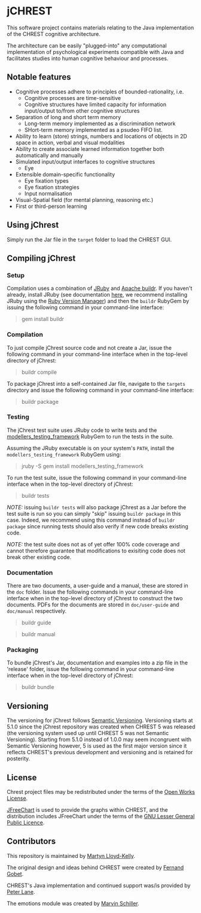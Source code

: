 # jCHREST #

This software project contains materials relating to the Java implementation of
the CHREST cognitive architecture.  

The architecture can be easily "plugged-into" any computational implementation
of psychological experiments compatible with Java and facilitates studies into
human cognitive behaviour and processes.

## Notable features ##

* Cognitive processes adhere to principles of bounded-rationality, i.e.
	* Cognitive processes are time-sensitive
	* Cognitive structures have limited capacity for information input/output
	to/from other cognitive structures
* Separation of long and short term memory
	* Long-term memory implemented as a discrimination network
	* SHort-term memory implemented as a psudeo FIFO list.
* Ability to learn (store) strings, numbers and locations of objects in 2D space
in action, verbal and visual modalities
* Ability to create associate learned information together both automatically
and manually
* Simulated input/output interfaces to cognitive structures
	* Eye
* Extensible domain-specific functionality
	* Eye fixation types
	* Eye fixation strategies
	* Input normalisation
* Visual-Spatial field (for mental planning, reasoning etc.)
* First or third-person learning

## Using jChrest ##

Simply run the Jar file in the `target` folder to load the CHREST GUI.

## Compiling jChrest ##

### Setup ###

Compilation uses a combination of [JRuby](http://jruby.org) and [Apache
buildr](https://buildr.apache.org/). If you haven't already, install JRuby (see
documentation [here](http://jruby.org/getting-started), we recommend installing
JRuby using the [Ruby Version Manager](https://rvm.io/)) and then the `buildr`
RubyGem by issuing the following command in your command-line interface:

  > gem install buildr

### Compilation ###

To just compile jChrest source code and not create a Jar, issue the following
command in your command-line interface when in the top-level directory of
jChrest:

  > buildr compile

To package jChrest into a self-contained Jar file, navigate to the `targets`
directory and issue the following command in your command-line interface:

  > buildr package

### Testing ###

The jChrest test suite uses JRuby code to write tests and the 
[modellers_testing_framework](https://rubygems.org/gems/modellers_testing_framework) 
RubyGem to run the tests in the suite.

Assuming the JRuby executable is on your system's `PATH`, install the 
`modellers_testing_framework` RubyGem using:

  > jruby -S gem install modellers_testing_framework

To run the test suite, issue the following command in your command-line
interface when in the top-level directory of jChrest:

  > buildr tests

*NOTE:* issuing `buildr tests` will also package jChrest as a Jar before
the test suite is run so you can simply "skip" issuing `buildr package` in this
case.  Indeed, we recommend using this command instead of `buildr package` since
running tests should also verify if new code breaks existing code.

*NOTE:* the test suite does not as of yet offer 100% code coverage and cannot
therefore guarantee that modifications to exisiting code does not break other
existing code.

### Documentation ###

There are two documents, a user-guide and a manual, these are stored in the
`doc` folder.  Issue the following commands in your command-line interface when
in the top-level directory of jChrest to construct the two documents. PDFs
for the documents are stored in `doc/user-guide` and `doc/manual` respectively.

  > buildr guide

  > buildr manual

### Packaging ###

To bundle jChrest's Jar, documentation and examples into a zip file in the
'release' folder, issue the following command in your command-line interface
when in the top-level directory of jChrest:

  > buildr bundle

## Versioning ##

The versioning for jChrest follows [Semantic Versioning](http://semver.org/). 
Versioning starts at 5.1.0 since the jChrest repository was created when CHREST
5 was released (the versioning system used up until CHREST 5 was not Semantic
Versioning). Starting from 5.1.0 instead of 1.0.0 may seem incongruent with
Semantic Versioning however, 5 is used as the first major version since it
reflects CHREST's previous development and versioning and is retained for
posterity.

## License ##

Chrest project files may be redistributed under the terms of the [Open Works
License](http://owl.apotheon.org/).

[JFreeChart](http://www.jfree.org/jfreechart/) is used to provide the graphs
within CHREST, and the distribution includes JFreeChart under the terms of the
[GNU Lesser General Public Licence](http://www.gnu.org/licenses/lgpl.html). 

## Contributors ##

This repository is maintained by [Martyn Lloyd-Kelly](http://https://liverpool.ac.uk/psychology-health-and-society/staff/martyn-brendan-lloyd-kelly/).

The original design and ideas behind CHREST were created by [Fernand Gobet](https://www.liverpool.ac.uk/psychology-health-and-society/staff/fernand-gobet/).

CHREST's Java implementation and continued support was/is provided by [Peter Lane](http://peterlane.info/).

The emotions module was created by [Marvin Schiller](http://www.marvin-schiller.de/).

